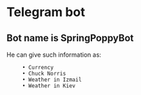 # Telegram bot 
## Bot name is SpringPoppyBot
He can give such information as:

         • Currency
         • Chuck Norris
         • Weather in Izmail
         • Weather in Kiev

